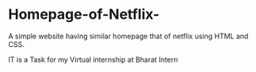 # Homepage-of-Netflix-
A simple website having similar homepage that of netflix using HTML and CSS.

IT is a Task for my Virtual internship at Bharat Intern
